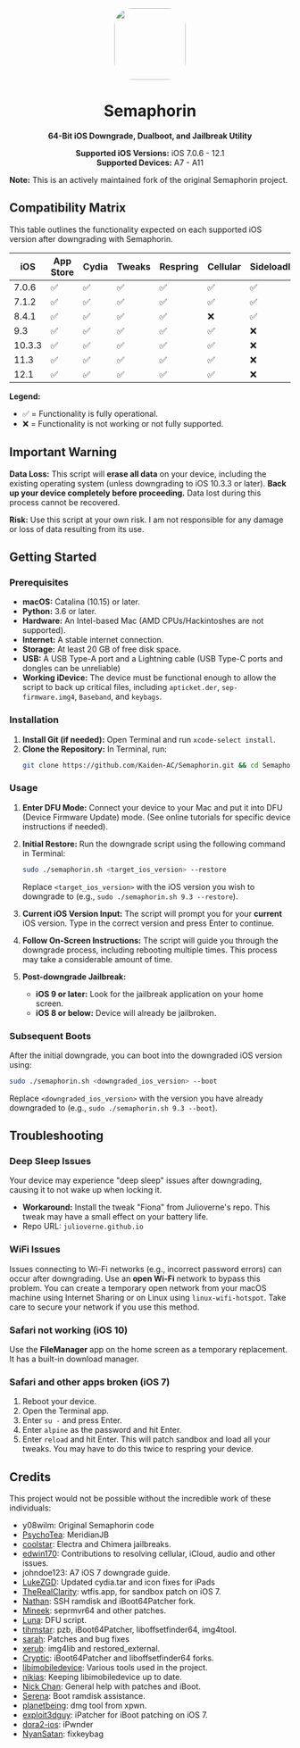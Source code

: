 <div align="center">
  <img src="https://files.catbox.moe/x7b0e2.png" height="128" width="128" style="border-radius:25%">
  <h1>Semaphorin</h1>
  <p><strong>64-Bit iOS Downgrade, Dualboot, and Jailbreak Utility</strong></p>
</div>

<p align="center">
  <strong>Supported iOS Versions:</strong> iOS 7.0.6 - 12.1 <br>
  <strong>Supported Devices:</strong> A7 - A11
</p>


<p><strong>Note:</strong> This is an actively maintained fork of the original Semaphorin project.</p>

## Compatibility Matrix

This table outlines the functionality expected on each supported iOS version after downgrading with Semaphorin.

| iOS        | App Store | Cydia   | Tweaks | Respring | Cellular | Sideloadly | iTunes |
|------------|-----------|---------|--------|----------|----------|------------|--------|
| 7.0.6      | ✅        | ✅      | ✅     | ✅       | ✅       | ✅         | ✅     |
| 7.1.2      | ✅        | ✅      | ✅     | ✅       | ✅       | ✅         | ✅     |
| 8.4.1      | ✅        | ✅      | ✅     | ✅       | ❌       | ✅         | ✅     |
| 9.3        | ✅        | ✅      | ✅     | ✅       | ✅       | ❌         | ❌     |
| 10.3.3     | ✅        | ✅      | ✅     | ✅       | ✅       | ❌         | ❌     |
| 11.3       | ✅        | ✅      | ✅     | ✅       | ✅       | ❌         | ❌     |
| 12.1       | ✅        | ✅      | ✅     | ✅       | ✅       | ❌         | ❌     |

**Legend:**

*   ✅ = Functionality is fully operational.
*   ❌ = Functionality is not working or not fully supported.

## Important Warning

**Data Loss:** This script will **erase all data** on your device, including the existing operating system (unless downgrading to iOS 10.3.3 or later). **Back up your device completely before proceeding.** Data lost during this process cannot be recovered.

**Risk:** Use this script at your own risk. I am not responsible for any damage or loss of data resulting from its use.

## Getting Started

### Prerequisites

*   **macOS:** Catalina (10.15) or later.
*   **Python:** 3.6 or later.
*   **Hardware:** An Intel-based Mac (AMD CPUs/Hackintoshes are not supported).
*   **Internet:**  A stable internet connection.
*   **Storage:** At least 20 GB of free disk space.
*   **USB:** A USB Type-A port and a Lightning cable (USB Type-C ports and dongles can be unreliable)
*   **Working iDevice:** The device must be functional enough to allow the script to back up critical files, including `apticket.der`, `sep-firmware.img4`, `Baseband`, and `keybags`.

### Installation

1.  **Install Git (if needed):** Open Terminal and run `xcode-select install`.
2.  **Clone the Repository:** In Terminal, run:
    ```bash
    git clone https://github.com/Kaiden-AC/Semaphorin.git && cd Semaphorin
    ```

### Usage

1.  **Enter DFU Mode:** Connect your device to your Mac and put it into DFU (Device Firmware Update) mode. (See online tutorials for specific device instructions if needed).

2. **Initial Restore:** Run the downgrade script using the following command in Terminal:
    ```bash
    sudo ./semaphorin.sh <target_ios_version> --restore
    ```
    Replace `<target_ios_version>` with the iOS version you wish to downgrade to (e.g., `sudo ./semaphorin.sh 9.3 --restore`).

3.  **Current iOS Version Input:** The script will prompt you for your **current** iOS version. Type in the correct version and press Enter to continue.

4.  **Follow On-Screen Instructions:** The script will guide you through the downgrade process, including rebooting multiple times. This process may take a considerable amount of time.

5. **Post-downgrade Jailbreak:**
    *   **iOS 9 or later:** Look for the jailbreak application on your home screen.
    *   **iOS 8 or below:** Device will already be jailbroken.

### Subsequent Boots

After the initial downgrade, you can boot into the downgraded iOS version using:

```bash
sudo ./semaphorin.sh <downgraded_ios_version> --boot
```
    
  Replace `<downgraded_ios_version>` with the version you have already downgraded to (e.g., `sudo ./semaphorin.sh 9.3 --boot`).

## Troubleshooting

### Deep Sleep Issues
Your device may experience "deep sleep" issues after downgrading, causing it to not wake up when locking it. 
* **Workaround:** Install the tweak "Fiona" from Julioverne's repo. This tweak may have a small effect on your battery life.
 * Repo URL: `julioverne.github.io`

### WiFi Issues

Issues connecting to Wi-Fi networks (e.g., incorrect password errors) can occur after downgrading. Use an **open Wi-Fi** network to bypass this problem. You can create a temporary open network from your macOS machine using Internet Sharing or on Linux using `linux-wifi-hotspot`. Take care to secure your network if you use this method.

### Safari not working (iOS 10)
Use the **FileManager** app on the home screen as a temporary replacement. It has a built-in download manager.

### Safari and other apps broken (iOS 7)
1. Reboot your device.
2. Open the Terminal app.
3. Enter `su -` and press Enter.
4. Enter `alpine` as the password and hit Enter.
5. Enter `reload` and hit Enter. This will patch sandbox and load all your tweaks. You may have to do this twice to respring your device.

## Credits

This project would not be possible without the incredible work of these individuals:

*   y08wilm: Original Semaphorin code
*   [PsychoTea](https://github.com/PsychoTea/):  MeridianJB
*   [coolstar](https://github.com/coolstar): Electra and Chimera jailbreaks.
*   [edwin170](https://github.com/edwin170): Contributions to resolving cellular, iCloud, audio and other issues.
*   johndoe123: A7 iOS 7 downgrade guide.
*   [LukeZGD](https://github.com/LukeZGD/): Updated cydia.tar and icon fixes for iPads
*   [TheRealClarity](https://github.com/TheRealClarity): wtfis.app, for sandbox patch on iOS 7.
*   [Nathan](https://github.com/verygenericname): SSH ramdisk and iBoot64Patcher fork.
*   [Mineek](https://github.com/mineek): seprmvr64 and other patches.
*   [Luna](https://github.com/lunaynx): DFU script.
*   [tihmstar](https://github.com/tihmstar): pzb, iBoot64Patcher, liboffsetfinder64, img4tool.
*   [sarah](https://github.com/plooshi): Patches and bug fixes
*   [xerub](https://github.com/xerub): img4lib and restored_external.
*   [Cryptic](https://github.com/Cryptiiiic): iBoot64Patcher and liboffsetfinder64 forks.
*   [libimobiledevice](https://github.com/libimobiledevice): Various tools used in the project.
*   [nikias](https://github.com/nikias): Keeping libimobiledevice up to date.
*   [Nick Chan](https://github.com/asdfugil): General help with patches and iBoot.
*   [Serena](https://mastodon.social/@CoreSerena): Boot ramdisk assistance.
*   [planetbeing](https://github.com/planetbeing): dmg tool from xpwn.
*   [exploit3dguy](https://github.com/exploit3dguy): iPatcher for iBoot patching on iOS 7.
*   [dora2-ios](https://github.com/dora2-iOS): iPwnder
*   [NyanSatan](https://github.com/NyanSatan): fixkeybag
